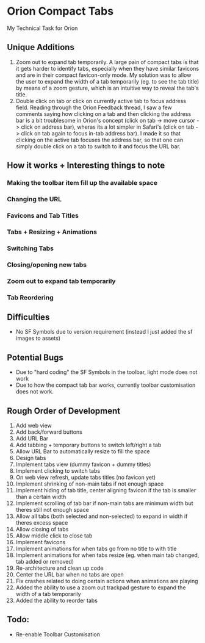 # Orion Compact Tabs
My Technical Task for Orion

## Unique Additions
1. Zoom out to expand tab temporarily. A large pain of compact tabs is that it gets harder to identify tabs, especially when they have similar favicons and are in their compact favicon-only mode. My solution was to allow the user to expand the width of a tab temporarily (eg. to see the tab title) by means of a zoom gesture, which is an intuitive way to reveal the tab's title.
2. Double click on tab or click on currently active tab to focus address field. Reading through the Orion Feedback thread, I saw a few comments saying how clicking on a tab and then clicking the address bar is a bit troublesome in Orion's concept (click on tab -> move cursor -> click on address bar), wheras its a lot simpler in Safari's (click on tab -> click on tab again to focus in-tab address bar). I made it so that clicking on the active tab focuses the address bar, so that one can simply double click on a tab to switch to it and focus the URL bar. 

## How it works + Interesting things to note
### Making the toolbar item fill up the available space
### Changing the URL
### Favicons and Tab Titles
### Tabs + Resizing + Animations
### Switching Tabs
### Closing/opening new tabs
### Zoom out to expand tab temporarily
### Tab Reordering

## Difficulties
- No SF Symbols due to version requirement (instead I just added the sf images to assets)

## Potential Bugs
- Due to "hard coding" the SF Symbols in the toolbar, light mode does not work
- Due to how the compact tab bar works, currently toolbar customisation does not work.

## Rough Order of Development
1. Add web view
2. Add back/forward buttons
3. Add URL Bar
4. Add tabbing + temporary buttons to switch left/right a tab
5. Allow URL Bar to automatically resize to fill the space
6. Design tabs
7. Implement tabs view (dummy favicon + dummy titles)
8. Implement clicking to switch tabs
9. On web view refresh, update tabs titles (no favicon yet)
10. Implement shrinking of non-main tabs if not enough space
11. Implement hiding of tab title, center aligning favicon if the tab is smaller than a certain width
12. Implement scrolling of tab bar if non-main tabs are minimum width but theres still not enough space
13. Allow all tabs (both selected and non-selected) to expand in width if theres excess space
14. Allow closing of tabs
15. Allow middle click to close tab
16. Implement favicons
17. Implement animations for when tabs go from no title to with title
18. Implement animations for when tabs resize (eg. when main tab changed, tab added or removed)
19. Re-architecture and clean up code
20. Center the URL bar when no tabs are open
21. Fix crashes related to doing certain actions when animations are playing
22. Added the ability to use a zoom out trackpad gesture to expand the width of a tab temporarily
23. Added the ability to reorder tabs

## Todo:
- Re-enable Toolbar Customisation
